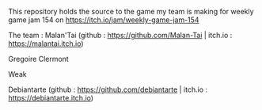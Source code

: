 This repository holds the source to the game my team is making for weekly game jam 154 on https://itch.io/jam/weekly-game-jam-154

The team :
Malan'Tai (github : https://github.com/Malan-Tai | itch.io : https://malantai.itch.io)

Gregoire Clermont

Weak

Debiantarte (github : https://github.com/debiantarte | itch.io : https://debiantarte.itch.io)
